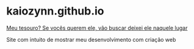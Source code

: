 # kaiozynn.github.io 

<a href="https://kaiozynn.github.io/">Meu tesouro? Se vocês querem ele, vão buscar deixei ele naquele lugar</a>

Site com intuito de  mostrar meu desenvolvimento com criação web
